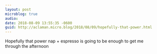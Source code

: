 ```yaml
---
layout: post
microblog: true
audio: 
date: 2018-08-09 13:55:35 -0600
guid: http://aclaman.micro.blog/2018/08/09/hopefully-that-power.html
---
```

Hopefully that power nap + espresso is going to be enough to get me through the afternoon
